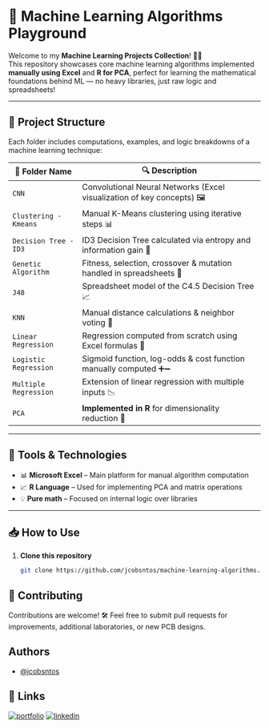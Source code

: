 # 🤖 Machine Learning Algorithms Playground

Welcome to my **Machine Learning Projects Collection**! 🧠✨  
This repository showcases core machine learning algorithms implemented **manually using Excel** and **R for PCA**, perfect for learning the mathematical foundations behind ML — no heavy libraries, just raw logic and spreadsheets!

---

## 📂 Project Structure

Each folder includes computations, examples, and logic breakdowns of a machine learning technique:

| 📁 Folder Name              | 🔍 Description                        |
|----------------------------|----------------------------------------|
| `CNN`                      | Convolutional Neural Networks (Excel visualization of key concepts) 🖼️ |
| `Clustering - Kmeans`      | Manual K-Means clustering using iterative steps 📊 |
| `Decision Tree - ID3`      | ID3 Decision Tree calculated via entropy and information gain 🌳 |
| `Genetic Algorithm`        | Fitness, selection, crossover & mutation handled in spreadsheets 🧬 |
| `J48`                      | Spreadsheet model of the C4.5 Decision Tree 📈 |
| `KNN`                      | Manual distance calculations & neighbor voting 📍 |
| `Linear Regression`        | Regression computed from scratch using Excel formulas 📐 |
| `Logistic Regression`      | Sigmoid function, log-odds & cost function manually computed ➕➖ |
| `Multiple Regression`      | Extension of linear regression with multiple inputs 📉 |
| `PCA`                      | **Implemented in R** for dimensionality reduction 🔻

---

## 🧰 Tools & Technologies

- 📊 **Microsoft Excel** – Main platform for manual algorithm computation
- 📈 **R Language** – Used for implementing PCA and matrix operations
- 💡 **Pure math** – Focused on internal logic over libraries

---

## 📥 How to Use

1. **Clone this repository**
   ```bash
   git clone https://github.com/jcobsntos/machine-learning-algorithms.git


## 🤝 Contributing

Contributions are welcome! 🛠️ Feel free to submit pull requests for improvements, additional laboratories, or new PCB designs.


## Authors

- [@jcobsntos](https://github.com/jcobsntos)


## 🔗 Links
[![portfolio](https://img.shields.io/badge/my_portfolio-000?style=for-the-badge&logo=ko-fi&logoColor=white)]()
[![linkedin](https://img.shields.io/badge/linkedin-0A66C2?style=for-the-badge&logo=linkedin&logoColor=white)](https://www.linkedin.com/in/jcobsntos)

